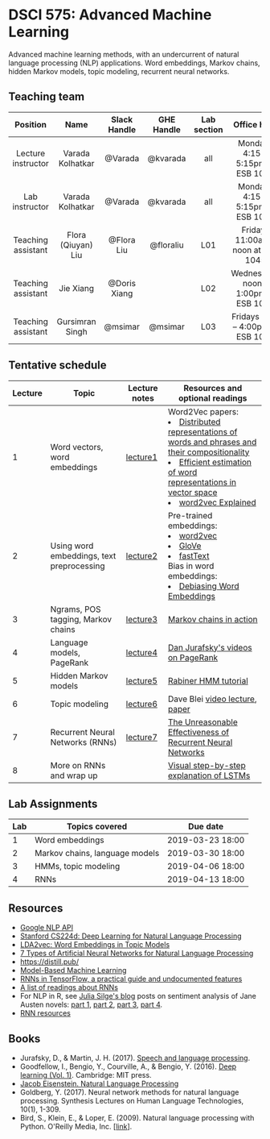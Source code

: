 # DSCI 575: Advanced Machine Learning

Advanced machine learning methods, with an undercurrent of natural language processing (NLP) applications. Word embeddings, Markov chains, hidden Markov models, topic modeling, recurrent neural networks.


## Teaching team

| Position | Name  | Slack Handle | GHE Handle | Lab section | Office hour |
| :------: | :---: | :----------: | :--------: | :--------: | :--------: |
| Lecture instructor | Varada Kolhatkar | @Varada | @kvarada | all | Mondays 4:15 - 5:15pm at ESB 1045 |   
| Lab instructor  | Varada Kolhatkar | @Varada | @kvarada | all | Mondays 4:15 - 5:15pm at ESB 1045 | 
| Teaching assistant | Flora (Qiuyan) Liu | @Flora Liu | @floraliu | L01 | Fridays 11:00am – noon at ESB 1045| 
| Teaching assistant | Jie Xiang  | @Doris Xiang |  | L02 | Wednesdays noon – 1:00pm at ESB 1045| 
| Teaching assistant | Gursimran Singh | @msimar | @msimar | L03 | Fridays 3:00 – 4:00pm at ESB 1045| 


## Tentative schedule

| Lecture  | Topic  | Lecture notes | Resources and optional readings |
|-------|------------|-----------|-----------|
|   1   | Word vectors, word embeddings | [lecture1](lectures/lecture1.ipynb) | Word2Vec papers: <li>[Distributed representations of words and phrases and their compositionality](https://papers.nips.cc/paper/5021-distributed-representations-of-words-and-phrases-and-their-compositionality.pdf)</li> <li>[Efficient estimation of word representations in vector space](https://arxiv.org/pdf/1301.3781.pdf)</li> <li>[word2vec Explained](https://arxiv.org/pdf/1402.3722.pdf)</li>|
|   2   | Using word embeddings, text preprocessing | [lecture2](lectures/lecture2.ipynb) | Pre-trained embeddings:  <li>[word2vec](https://code.google.com/archive/p/word2vec/)</li> <li>[GloVe](https://nlp.stanford.edu/projects/glove/) </li> <li>[fastText](https://fasttext.cc/docs/en/pretrained-vectors.html)</li>Bias in word embeddings:<li>[Debiasing Word Embeddings](http://papers.nips.cc/paper/6228-man-is-to-computer-programmer-as-woman-is-to-homemaker-debiasing-word-embeddings.pdf)</li>|
|   3   | Ngrams, POS tagging, Markov chains | [lecture3](lectures/lecture3.ipynb) | [Markov chains in action](http://setosa.io/ev/markov-chains/)|
|   4   | Language models, PageRank| [lecture4](lectures/lecture4.ipynb) | [Dan Jurafsky's videos on PageRank](https://www.youtube.com/playlist?list=PLaZQkZp6WhWzSy3WKExE7656jBxfXJh3I)|
|   5   | Hidden Markov models  | [lecture5](lectures/lecture5.ipynb) | [Rabiner HMM tutorial](https://www.cs.ubc.ca/~murphyk/Bayes/rabiner.pdf) |
|   6   | Topic modeling | [lecture6](lectures/lecture6.ipynb) | Dave Blei [video lecture](https://www.youtube.com/watch?v=DDq3OVp9dNA&t=98s), [paper](http://menome.com/wp/wp-content/uploads/2014/12/Blei2011.pdf) |
|   7   | Recurrent Neural Networks (RNNs) | [lecture7](lectures/lecture7.ipynb) | [The Unreasonable Effectiveness of Recurrent Neural  Networks](http://karpathy.github.io/2015/05/21/rnn-effectiveness/)|
|   8   | More on RNNs and wrap up |  | [Visual step-by-step explanation of LSTMs](http://colah.github.io/posts/2015-08-Understanding-LSTMs/)|

## Lab Assignments


| Lab    | Topics covered   | Due date |
|-----|-------------|----------|
| 1 |Word embeddings| 2019-03-23 18:00|
| 2 | Markov chains, language models | 2019-03-30 18:00|
| 3 | HMMs, topic modeling | 2019-04-06 18:00|
| 4 | RNNs | 2019-04-13 18:00|


## Resources
* [Google NLP API](https://cloud.google.com/natural-language/)
* [Stanford CS224d: Deep Learning for Natural Language Processing](http://cs224d.stanford.edu/syllabus.html)
* [LDA2vec: Word Embeddings in Topic Models](https://www.datacamp.com/community/tutorials/lda2vec-topic-model)
* [7 Types of Artificial Neural Networks for Natural Language Processing](https://www.kdnuggets.com/2017/10/7-types-artificial-neural-networks-natural-language-processing.html)
* https://distill.pub/
* [Model-Based Machine Learning](http://mbmlbook.com/toc.html)
* [RNNs in TensorFlow, a practical guide and undocumented features](http://www.wildml.com/2016/08/rnns-in-tensorflow-a-practical-guide-and-undocumented-features/)
* [A list of readings about RNNs](https://github.com/tensorflow/magenta/tree/master/magenta/reviews)
* For NLP in R, see [Julia Silge's blog](https://juliasilge.com/blog/) posts on sentiment analysis of Jane Austen novels: [part 1](https://juliasilge.com/blog/you-must-allow-me/), [part 2](https://juliasilge.com/blog/if-i-loved-nlp-less/), [part 3](https://juliasilge.com/blog/life-changing-magic/), [part 4](https://juliasilge.com/blog/term-frequency-tf-idf/).
* [RNN resources](https://github.com/ajhalthor/awesome-rnn)

## Books
* Jurafsky, D., & Martin, J. H. (2017). [Speech and language processing](https://web.stanford.edu/~jurafsky/slp3/ed3book.pdf).
* Goodfellow, I., Bengio, Y., Courville, A., & Bengio, Y. (2016). [Deep learning (Vol. 1)](http://www.deeplearningbook.org/). Cambridge: MIT press. 
* [Jacob Eisenstein. Natural Language Processing](https://github.com/jacobeisenstein/gt-nlp-class/blob/master/notes/eisenstein-nlp-notes.pdf)
* Goldberg, Y. (2017). Neural network methods for natural language processing. Synthesis Lectures on Human Language Technologies, 10(1), 1-309. 
* Bird, S., Klein, E., & Loper, E. (2009). Natural language processing with Python. O'Reilly Media, Inc. [[link](http://www.nltk.org/book/)].
